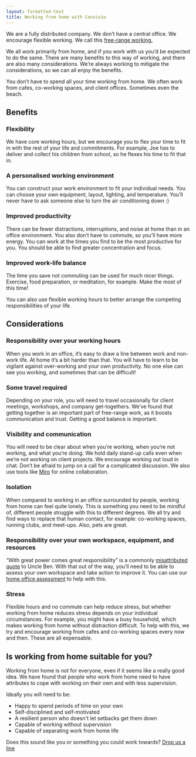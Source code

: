 ```yaml
---
layout: formatted-text
title: Working from home with Convivio
---
```


We are a fully distributed company. We don’t have a central office. We encourage flexible working. We call this [free-range working.](https://blog.weareconvivio.com/free-range-working-an-introduction-27eb178db97c)

We all work primarily from home, and if you work with us you’d be expected to do the same. There are many benefits to this way of working, and there are also many considerations. We’re always working to mitigate the considerations, so we can all enjoy the benefits.

You don’t have to spend all your time working from home. We often work from cafes, co-working spaces, and client offices. Sometimes even the beach.

## Benefits

### Flexibility

We have core working hours, but we encourage you to flex your time to fit in with the rest of your life and commitments. For example, Joe has to deliver and collect his children from school, so he flexes his time to fit that in.

### A personalised working environment

You can construct your work environment to fit your individual needs. You can choose your own equipment, layout, lighting, and temperature. You’ll never have to ask someone else to turn the air conditioning down :)

### Improved productivity

There can be fewer distractions, interruptions, and noise at home than in an office environment. You also don’t have to commute, so you’ll have more energy. You can work at the times you find to be the most productive for you. You should be able to find greater concentration and focus.

### Improved work-life balance

The time you save not commuting can be used for much nicer things. Exercise, food preparation, or meditation, for example. Make the most of this time!

You can also use flexible working hours to better arrange the competing responsibilities of your life.

## Considerations

### Responsibility over your working hours

When you work in an office, it’s easy to draw a line between work and non-work life. At home it’s a bit harder than that. You will have to learn to be vigilant against over-working and your own productivity. No one else can see you working, and sometimes that can be difficult!  

### Some travel required

Depending on your role, you will need to travel occasionally for client meetings, workshops, and company get-togethers. We’ve found that getting together is an important part of free-range work, as it boosts communication and trust. Getting a good balance is important. 

### Visibility and communication

You will need to be clear about when you’re working, when you’re not working, and what you’re doing. We hold daily stand-up calls even when we’re not working on client projects. We encourage working out loud in chat. Don’t be afraid to jump on a call for a complicated discussion. We also use tools like [Miro](https://miro.com/) for online collaboration.

### Isolation

When compared to working in an office surrounded by people, working from home can feel quite lonely. This is something you need to be mindful of, different people struggle with this to different degrees. We all try and find ways to replace that human contact, for example: co-working spaces, running clubs, and meet-ups. Also, pets are great.

### Responsibility over your own workspace, equipment, and resources

“With great power comes great responsibility” is a commonly [misattributed quote](https://en.m.wikipedia.org/wiki/Uncle_Ben#%22With_great_power_comes_great_responsibility%22) to Uncle Ben. With that out of the way, you’ll need to be able to assess your own workspace and take action to improve it. You can use our [home office assessment](https://cookbook.weareconvivio.com/business-operation-recipe/your-home-working-environment) to help with this.

### Stress

Flexible hours and no commute can help reduce stress, but whether working from home reduces stress depends on your individual circumstances. For example, you might have a busy household, which makes working from home without distraction difficult. To help with this, we try and encourage working from cafes and co-working spaces every now and then. These are all expensable.

## Is working from home suitable for you?

Working from home is not for everyone, even if it seems like a really good idea. We have found that people who work from home need to have attributes to cope with working on their own and with less supervision.

Ideally you will need to be:
* Happy to spend periods of time on your own
* Self-disciplined and self-motivated
* A resilient person who doesn't let setbacks get them down
* Capable of working without supervision
* Capable of separating work from home life

Does this sound like you or something you could work towards? [Drop us a line](mailto:jobs@weareconvivio.com)
